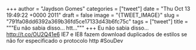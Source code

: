 
+++
author = "Jaydson Gomes"
categories = ["tweet"]
date = "Thu Oct 13 19:49:22 +0000 2011"
draft = false
image = "{TWEET_IMAGE}"
slug = "791fa08dd6392a369b36fd5ce17133d43b6fc75c"
tags = ["tweet"]
title = """Eu não sabia disso... htt..."""
+++
Eu não sabia disso... http://t.co/OU2Q41e6 IE7 e IE8 fazem download duplicados de estilos se não for especificado o protocolo http #SouDev
